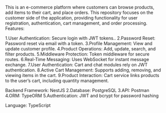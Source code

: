 This  is an e-commerce platform where customers can browse products, add items to their cart, and place orders. This repository focuses on the customer side of the application, providing functionality for user registration, authentication, cart management, and order processing.
Features:

1.User Authentication: Secure login with JWT tokens..
2.Password Reset: Password reset via email with a token.
3.Profile Management: View and update customer profile.
4.Product Operations: Add, update, search, and filter products.
5.Middleware Protection: Token middleware for secure routes.
6.Real-Time Messaging: Uses WebSocket for instant message exchange.
7.User Authentication: Cart and chat modules rely on JWT authentication.
8.Active Cart Management: Supports adding, removing, and viewing items in the cart.
9.Product Interaction: Cart service links products to the user’s cart, including quantity management.


Backend Framework: NestJS 2.Database: PostgreSQL 3.API: Postman 4.ORM: TypeORM 5.Authentication: JWT and bcrypt for password hashing

Language: TypeScript

